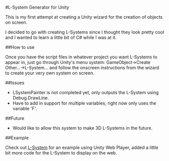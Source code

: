 #L-System Generator for Unity

This is my first attempt at creating a Unity wizard for the creation of objects on screen.

I decided to go with creating L-Systems since I thought they look pretty cool and I wanted to learn a little bit of C#
while I was at it.

##How to use

Once you have the script files in whatever project you want L-Systems to appear in, just go through Unity's menu system:
GameObject->Create Other...->L-System... and follow the onscreen instructions from the wizard to create your very own system on screen.

##Issues

* LSystemPainter is not completed yet, only outputs the L-System using Debug.DrawLine.
* Have to add in support for multiple variables, right now only uses the variable 'F'.

##Future

* Would like to allow this system to make 3D L-Systems in the future.

##Example

Check out [L-System](http://www.stefangawrys.com/LSystem/LSystem.html) for an example using Unity Web Player, added a little bit more code for the L-System to display on the web.